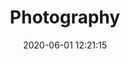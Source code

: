 ---
layout: page
title: Photography
date: '2020-06-01 12:21:15'
permalink: /photography
redirect_to:
  - https://photography.vikki.in
---